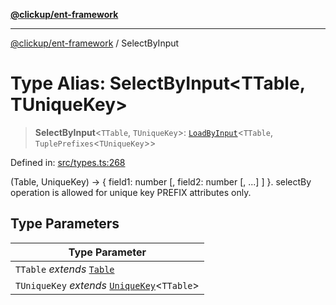 [**@clickup/ent-framework**](../README.md)

***

[@clickup/ent-framework](../globals.md) / SelectByInput

# Type Alias: SelectByInput\<TTable, TUniqueKey\>

> **SelectByInput**\<`TTable`, `TUniqueKey`\>: [`LoadByInput`](LoadByInput.md)\<`TTable`, `TuplePrefixes`\<`TUniqueKey`\>\>

Defined in: [src/types.ts:268](https://github.com/clickup/ent-framework/blob/master/src/types.ts#L268)

(Table, UniqueKey) -> { field1: number [, field2: number [, ...] ] }.
selectBy operation is allowed for unique key PREFIX attributes only.

## Type Parameters

| Type Parameter |
| ------ |
| `TTable` *extends* [`Table`](Table.md) |
| `TUniqueKey` *extends* [`UniqueKey`](UniqueKey.md)\<`TTable`\> |
